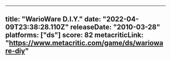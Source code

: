 
---
title: "WarioWare D.I.Y."
date: "2022-04-09T23:38:28.110Z"
releaseDate: "2010-03-28"
platforms: ["ds"]
score: 82
metacriticLink: "https://www.metacritic.com/game/ds/warioware-diy"
---
